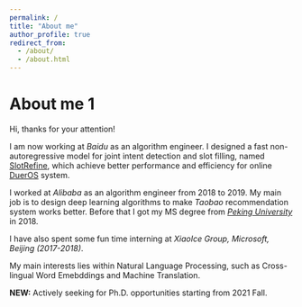 ```yaml
---
permalink: /
title: "About me"
author_profile: true
redirect_from: 
  - /about/
  - /about.html
---
```


About me 1
======
Hi, thanks for your attention!

I am now working at *Baidu* as an algorithm engineer. I designed a fast non-autoregressive model for joint intent detection
and slot filling, named [SlotRefine](https://arxiv.org/pdf/2010.02693.pdf), 
which achieve better performance and efficiency for online [DuerOS](https://dueros.baidu.com/en/index.html) system.

I worked at *Alibaba* as an algorithm engineer from 2018 to 2019. My main job is to design deep learning algorithms to
make *Taobao* recommendation system works better. Before that I got my MS degree from 
[*Peking University*](http://english.pku.edu.cn/) in 2018. 

I have also spent some fun time interning at *XiaoIce Group, Microsoft, Beijing (2017-2018)*.

My main interests lies within Natural Language Processing, such as Cross-lingual Word Emebddings and Machine Translation.

**NEW:** Actively seeking for Ph.D. opportunities starting from 2021 Fall. 

